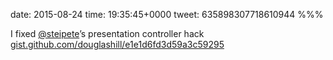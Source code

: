 date: 2015-08-24
time: 19:35:45+0000
tweet: 635898307718610944
%%%

I fixed [@steipete](https://twitter.com/steipete)’s presentation controller hack [gist.github.com/douglashill/e1e1d6fd3d59a3c59295](https://gist.github.com/douglashill/e1e1d6fd3d59a3c59295)
